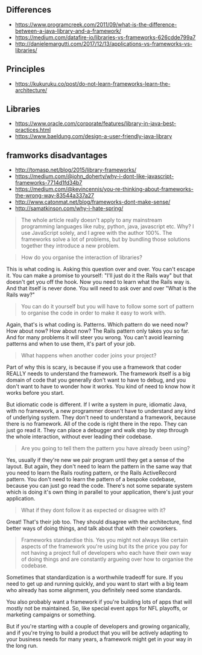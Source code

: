 ## Differences

- https://www.programcreek.com/2011/09/what-is-the-difference-between-a-java-library-and-a-framework/
- https://medium.com/datafire-io/libraries-vs-frameworks-626cdde799a7
- http://danielemargutti.com/2017/12/13/applications-vs-frameworks-vs-libraries/

## Principles

- https://kukuruku.co/post/do-not-learn-frameworks-learn-the-architecture/

## Libraries

- https://www.oracle.com/corporate/features/library-in-java-best-practices.html
- https://www.baeldung.com/design-a-user-friendly-java-library

## framworks disadvantages

- http://tomasp.net/blog/2015/library-frameworks/
- https://medium.com/@john_doherty/why-i-dont-like-javascript-frameworks-7714d1fd34b7
- https://medium.com/@kevincennis/you-re-thinking-about-frameworks-the-wrong-way-83544a337a27
- http://www.catonmat.net/blog/frameworks-dont-make-sense/
- http://samatkinson.com/why-i-hate-spring/

> The whole article really doesn't apply to any mainstream programming languages like ruby, python, java, javascript etc.
Why? I use JavaScript solely, and I agree with the author 100%. The frameworks solve a lot of problems, but by bundling those solutions together they introduce a new problem.

> How do you organise the interaction of libraries?

This is what coding is. Asking this question over and over. You can't escape it. You can make a promise to yourself: "I'll just do it the Rails way" but that doesn't get you off the hook. Now you need to learn what the Rails way is. And that itself is never done. You will need to ask over and over "What is the Rails way?"

> You can do it yourself but you will have to follow some sort of pattern to organise the code in order to make it easy to work with.

Again, that's is what coding is. Patterns. Which pattern do we need now? How about now? How about now? The Rails pattern only takes you so far. And for many problems it will steer you wrong. You can't avoid learning patterns and when to use them, it's part of your job.

> What happens when another coder joins your project?

Part of why this is scary, is because if you use a framework that coder REALLY needs to understand the framework. The framework itself is a big domain of code that you generally don't want to have to debug, and you don't want to have to wonder how it works. You kind of need to know how it works before you start.

But idiomatic code is different. If I write a system in pure, idiomatic Java, with no framework, a new programmer doesn't have to understand any kind of underlying system. They don't need to understand a framework, because there is no framework. All of the code is right there in the repo. They can just go read it. They can place a debugger and walk step by step through the whole interaction, without ever leading their codebase.

> Are you going to tell them the pattern you have already been using?

Yes, usually if they're new we pair program until they get a sense of the layout. But again, they don't need to learn the pattern in the same way that you need to learn the Rails routing pattern, or the Rails ActiveRecord pattern. You don't need to learn the pattern of a bespoke codebase, because you can just go read the code. There's not some separate system which is doing it's own thing in parallel to your application, there's just your application.

> What if they dont follow it as expected or disagree with it?

Great! That's their job too. They should disagree with the architecture, find better ways of doing things, and talk about that with their coworkers.

> Frameworks standardise this. Yes you might not always like certain aspects of the framework you're using but its the price you pay for not having a project full of developers who each have their own way of doing things and are constantly argueing over how to organise the codebase.

Sometimes that standardization is a worthwhile tradeoff for sure. If you need to get up and running quickly, and you want to start with a big team who already has some alignment, you definitely need some standards.

You also probably want a framework if you're building lots of apps that will mostly not be maintained. So, like special event apps for NFL playoffs, or marketing campaigns or something.

But if you're starting with a couple of developers and growing organically, and if you're trying to build a product that you will be actively adapting to your business needs for many years, a framework might get in your way in the long run.
